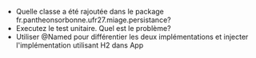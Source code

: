 * Quelle classe a été rajoutée dans le package fr.pantheonsorbonne.ufr27.miage.persistance?
* Executez le test unitaire. Quel est le problème?
* Utiliser @Named pour différentier les deux implémentations et injecter l'implémentation utilisant H2 dans App

